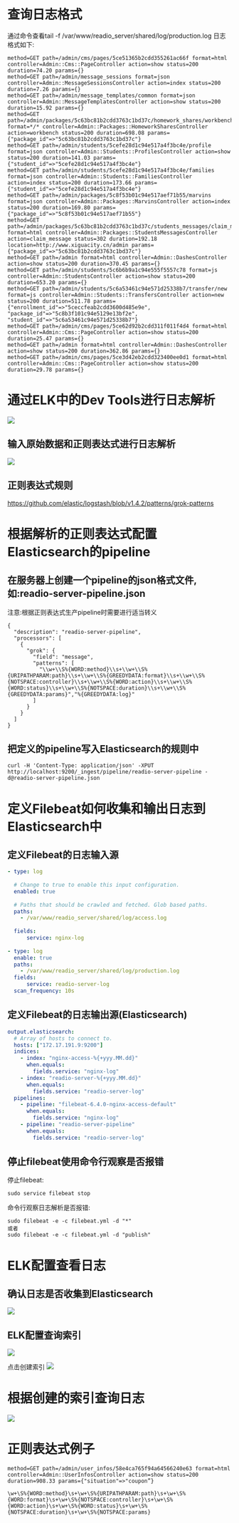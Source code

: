 # 查询日志格式
通过命令查看tail -f /var/www/readio_server/shared/log/production.log 日志格式如下:
```
method=GET path=/admin/cms/pages/5ce51365b2cdd355261ac66f format=html controller=Admin::Cms::PageController action=show status=200 duration=74.20 params={}
method=GET path=/admin/message_sessions format=json controller=Admin::MessageSessionsController action=index status=200 duration=7.26 params={}
method=GET path=/admin/message_templates/common format=json controller=Admin::MessageTemplatesController action=show status=200 duration=15.92 params={}
method=GET path=/admin/packages/5c63bc81b2cdd3763c1bd37c/homework_shares/workbench format=*/* controller=Admin::Packages::HomeworkSharesController action=workbench status=200 duration=698.08 params={"package_id"=>"5c63bc81b2cdd3763c1bd37c"}
method=GET path=/admin/students/5cefe28d1c94e517a4f3bc4e/profile format=json controller=Admin::Students::ProfilesController action=show status=200 duration=141.03 params={"student_id"=>"5cefe28d1c94e517a4f3bc4e"}
method=GET path=/admin/students/5cefe28d1c94e517a4f3bc4e/families format=json controller=Admin::Students::FamiliesController action=index status=200 duration=173.66 params={"student_id"=>"5cefe28d1c94e517a4f3bc4e"}
method=GET path=/admin/packages/5c8f53b01c94e517aef71b55/marvins format=json controller=Admin::Packages::MarvinsController action=index status=200 duration=169.80 params={"package_id"=>"5c8f53b01c94e517aef71b55"}
method=GET path=/admin/packages/5c63bc81b2cdd3763c1bd37c/students_messages/claim_message format=html controller=Admin::Packages::StudentsMessagesController action=claim_message status=302 duration=192.18 location=http://www.xiguacity.cn/admin params={"package_id"=>"5c63bc81b2cdd3763c1bd37c"}
method=GET path=/admin format=html controller=Admin::DashesController action=show status=200 duration=370.45 params={}
method=GET path=/admin/students/5c6b6b9a1c94e555f5557c78 format=js controller=Admin::StudentsController action=show status=200 duration=653.20 params={}
method=GET path=/admin/students/5c6a53461c94e571d25338b7/transfer/new format=js controller=Admin::Students::TransfersController action=new status=200 duration=511.78 params={"enrollment_id"=>"5ceccfeab2cdd3600d485e9e", "package_id"=>"5c8b3f101c94e5129e13bf2e", "student_id"=>"5c6a53461c94e571d25338b7"}
method=GET path=/admin/cms/pages/5ce62d92b2cdd311f011f4d4 format=html controller=Admin::Cms::PageController action=show status=200 duration=25.47 params={}
method=GET path=/admin format=html controller=Admin::DashesController action=show status=200 duration=362.86 params={}
method=GET path=/admin/cms/pages/5ce3d42eb2cdd323400ee0d1 format=html controller=Admin::Cms::PageController action=show status=200 duration=29.78 params={}
```
# 通过ELK中的Dev Tools进行日志解析
![](http://m.caixinglong.cn/blog/2019-08-01-060140.jpg)

##  输入原始数据和正则表达式进行日志解析
![](http://m.caixinglong.cn/blog/2019-08-01-060219.jpg)

## 正则表达式规则
https://github.com/elastic/logstash/blob/v1.4.2/patterns/grok-patterns

# 根据解析的正则表达式配置Elasticsearch的pipeline
## 在服务器上创建一个pipeline的json格式文件,如:readio-server-pipeline.json

注意:根据正则表达式生产pipeline时需要进行适当转义
```
{
  "description": "readio-server-pipeline",
  "processors": [
    {
      "grok": {
        "field": "message",
        "patterns": [
          "\\w+\\S%{WORD:method}\\s+\\w+\\S%{URIPATHPARAM:path}\\s+\\w+\\S%{GREEDYDATA:format}\\s+\\w+\\S%{NOTSPACE:controller}\\s+\\w+\\S%{WORD:action}\\s+\\w+\\S%{WORD:status}\\s+\\w+\\S%{NOTSPACE:duration}\\s+\\w+\\S%{GREEDYDATA:params}","%{GREEDYDATA:log}"
        ]
      }
    }
  ]
}
```
## 把定义的pipeline写入Elasticsearch的规则中
```
curl -H 'Content-Type: application/json' -XPUT http://localhost:9200/_ingest/pipeline/readio-server-pipeline -d@readio-server-pipeline.json
```
# 定义Filebeat如何收集和输出日志到Elasticsearch中
## 定义Filebeat的日志输入源
```yml
- type: log
 
  # Change to true to enable this input configuration.
  enabled: true
 
  # Paths that should be crawled and fetched. Glob based paths.
  paths:
    - /var/www/readio_server/shared/log/access.log
 
  fields:
      service: nginx-log
 
- type: log
  enable: true
  paths:
    - /var/www/readio_server/shared/log/production.log
  fields:
      service: readio-server-log
  scan_frequency: 10s
```
## 定义Filebeat的日志输出源(Elasticsearch)
```yml
output.elasticsearch:
  # Array of hosts to connect to.
  hosts: ["172.17.191.9:9200"]
  indices:
    - index: "nginx-access-%{+yyy.MM.dd}"
      when.equals:
        fields.service: "nginx-log"
    - index: "readio-server-%{+yyy.MM.dd}"
      when.equals:
        fields.service: "readio-server-log"
  pipelines:
    - pipeline: "filebeat-6.4.0-nginx-access-default"
      when.equals:
        fields.service: "nginx-log"
    - pipeline: "readio-server-pipeline"
      when.equals:
        fields.service: "readio-server-log"
```
## 停止filebeat使用命令行观察是否报错
停止filebeat:   
```
sudo service filebeat stop
```
命令行观察日志解析是否报错:  
```
sudo filebeat -e -c filebeat.yml -d "*"    
或者 
sudo filebeat -e -c filebeat.yml -d "publish"
```
# ELK配置查看日志
## 确认日志是否收集到Elasticsearch
![](http://m.caixinglong.cn/blog/2019-08-01-061211.jpg)

## ELK配置查询索引
![](http://m.caixinglong.cn/blog/2019-08-01-061234.jpg)

点击创建索引
![](http://m.caixinglong.cn/blog/2019-08-01-061300.jpg)

# 根据创建的索引查询日志
![](http://m.caixinglong.cn/blog/2019-08-01-061325.jpg)





# 正则表达式例子
```shell
method=GET path=/admin/user_infos/58e4ca765f94a64566240e63 format=html controller=Admin::UserInfosController action=show status=200 duration=908.33 params={"situation"=>"coupon”}

\w+\S%{WORD:method}\s+\w+\S%{URIPATHPARAM:path}\s+\w+\S%{WORD:format}\s+\w+\S%{NOTSPACE:controller}\s+\w+\S%{WORD:action}\s+\w+\S%{WORD:status}\s+\w+\S%{NOTSPACE:duration}\s+\w+\S%{NOTSPACE:params}
```

